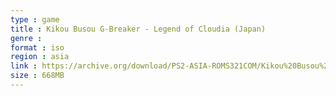 ```yaml
---
type : game
title : Kikou Busou G-Breaker - Legend of Cloudia (Japan)
genre : 
format : iso
region : asia
link : https://archive.org/download/PS2-ASIA-ROMS321COM/Kikou%20Busou%20G-Breaker%20-%20Legend%20of%20Cloudia%20%28Japan%29.7z
size : 668MB
---
```

